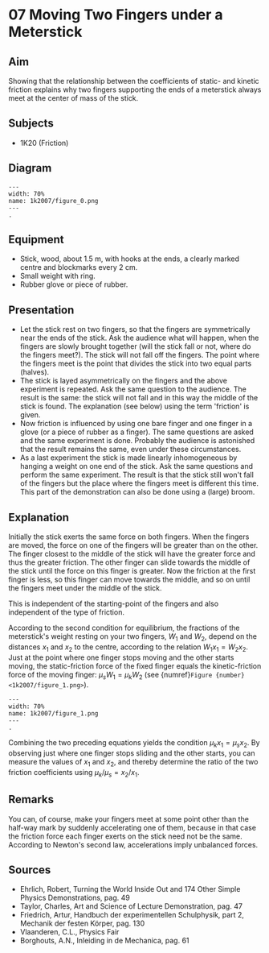 # 07 Moving Two Fingers under a Meterstick 
     
  
## Aim   
 Showing that the relationship between the coefficients of static- and kinetic friction explains why two fingers supporting the ends of a meterstick always meet at the center of mass of the stick.    
  
## Subjects   
* 1K20 (Friction)   

## Diagram
   
```{figure} figures/figure_0.png  
---  
width: 70%  
name: 1k2007/figure_0.png  
---  
. 
```

## Equipment
- Stick, wood, about $1.5 \mathrm{~m}$, with hooks at the ends, a clearly marked centre and blockmarks every $2 \mathrm{~cm}$.
- Small weight with ring.
- Rubber glove or piece of rubber.
     
  
## Presentation   
 
 *  Let the stick rest on two fingers, so that the fingers are symmetrically near the ends of the stick. Ask the audience what will happen, when the fingers are slowly brought together (will the stick fall or not, where do the fingers meet?). The stick will not fall off the fingers. The point where the fingers meet is the point that divides the stick into two equal parts (halves). 
 *  The stick is layed asymmetrically on the fingers and the above experiment is repeated. Ask the same question to the audience. The result is the same: the stick will not fall and in this way the middle of the stick is found. The explanation (see below) using the term 'friction' is given. 
 *  Now friction is influenced by using one bare finger and one finger in a glove (or a piece of rubber as a finger). The same questions are asked and the same experiment is done. Probably the audience is astonished that the result remains the same, even under these circumstances. 
 *  As a last experiment the stick is made linearly inhomogeneous by hanging a weight on one end of the stick. Ask the same questions and perform the same experiment. The result is that the stick still won't fall of the fingers but the place where the fingers meet is different this time. This part of the demonstration can also be done using a (large) broom.
   
  
## Explanation   
Initially the stick exerts the same force on both fingers. When the fingers are moved, the force on one of the fingers will be greater than on the other. The finger closest to the middle of the stick will have the greater force and thus the greater friction. The other finger can slide towards the middle of the stick until the force on this finger is greater. Now the friction at the first finger is less, so this finger can move towards the middle, and so on until the fingers meet under the middle of the stick.

This is independent of the starting-point of the fingers and also independent of the type of friction.

According to the second condition for equilibrium, the fractions of the meterstick's weight resting on your two fingers, $W_{1}$ and $W_{2}$, depend on the distances $x_{1}$ and $x_{2}$ to the centre, according to the relation $W_{1} x_{1}=W_{2} x_{2}$. Just at the point where one finger stops moving and the other starts moving, the static-friction force of the fixed finger equals the kinetic-friction force of the moving finger: $\mu_{s} W_{1}=\mu_{k} W_{2}$ (see {numref}`Figure {number} <1k2007/figure_1.png>`).

```{figure} figures/figure_1.png  
---  
width: 70%  
name: 1k2007/figure_1.png  
---  
. 
```
Combining the two preceding equations yields the condition $\mu_{k} x_{1}=\mu_{s} x_{2}$. By observing just where one finger stops sliding and the other starts, you can measure the values of $x_{1}$ and $x_{2}$, and thereby determine the ratio of the two friction coefficients using $\mu_{k} / \mu_{s}=x_{2} / x_{1}$.    
  
## Remarks   
You can, of course, make your fingers meet at some point other than the half-way mark by suddenly accelerating one of them, because in that case the friction force each finger exerts on the stick need not be the same. According to Newton's second law, accelerations imply unbalanced forces.   
  
## Sources
 *  Ehrlich, Robert, Turning the World Inside Out and 174 Other Simple Physics Demonstrations, pag. 49 
 *  Taylor, Charles, Art and Science of Lecture Demonstration, pag. 47 
 *  Friedrich, Artur, Handbuch der experimentellen Schulphysik, part 2, Mechanik der festen Körper, pag. 130 
 *  Vlaanderen, C.L., Physics Fair 
 *  Borghouts, A.N., Inleiding in de Mechanica, pag. 61
  